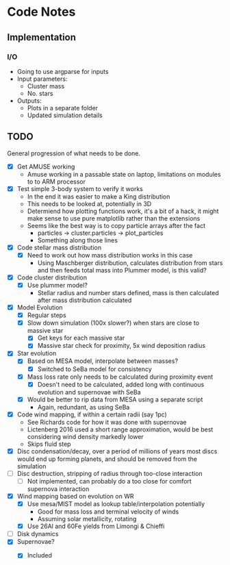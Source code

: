 # Code Notes

## Implementation

### I/O

- Going to use argparse for inputs
- Input parameters:
  - Cluster mass
  - No. stars
- Outputs:
  - Plots in a separate folder
  - Updated simulation details 

## TODO
General progression of what needs to be done.
- [X] Get AMUSE working
  - Amuse working in a passable state on laptop, limitations on modules to to ARM processor
- [X] Test simple 3-body system to verify it works
  - In the end it was easier to make a King distribution
  - This needs to be looked at, potentially in 3D
  - Determiend how plotting functions work, it's a bit of a hack, it might make sense to use pure matplotlib rather than the extensions
  - Seems like the best way is to copy particle arrays after the fact
    - particles -> cluster.particles -> plot_particles
    - Something along those lines
- [X] Code stellar mass distribution
  - [X] Need to work out how mass distribution works in this case
    - Using Maschberger distribution, calculates distribution from stars and then feeds total mass into Plummer model, is this valid?
- [X] Code cluster distribution
  - [X] Use plummer model?
    - Stellar radius and number stars defined, mass is then calculated after mass distribution calculated
- [X] Model Evolution
  - [X] Regular steps
  - [X] Slow down simulation (100x slower?) when stars are close to massive star
    - [X] Get keys for each massive star
    - [X] Massive star check for proximity, 5x wind deposition radius
- [X] Star evolution
  - [X] Based on MESA model, interpolate between masses?
    - [X] Switched to SeBa model for consistency
  - [X] Mass loss rate only needs to be calculated during proximity event
    - [X] Doesn't need to be calculated, added long with continuous evolution and supernovae with SeBa
  - [X] Would be better to rip data from MESA using a separate script
    - Again, redundant, as using SeBa
- [X] Code wind mapping, if within a certain radii (say 1pc)
  - See Richards code for how it was done with supernovae
  - Lictenberg 2016 used a short range approximation, would be best considering wind density markedly lower
  - Skips fluid step
- [X] Disc condensation/decay, over a period of millions of years most discs would end up forming planets, and should be removed from the simulation
- [ ] Disc destruction, stripping of radius through too-close interaction
  - [ ] Not implemented, can probably do a too close for comfort supernova interaction
- [X] Wind mapping based on evolution on WR
  - [X] Use mesa/MIST model as lookup table/interpolation potentially
    - Good for mass loss and terminal velocity of winds
    - Assuming solar metallicity, rotating
  - [X] Use 26Al and 60Fe yields from Limongi & Chieffi
- [ ] Disk dynamics
- [X] Supernovae?
  - [X] Included

